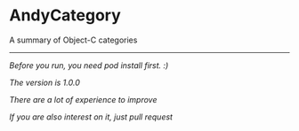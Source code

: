 # AndyCategory
A summary of Object-C categories

---

_Before you run, you need pod install first. :)_

_The version is 1.0.0_

_There are a lot of experience to improve_

_If you are also interest on it, just pull request_
